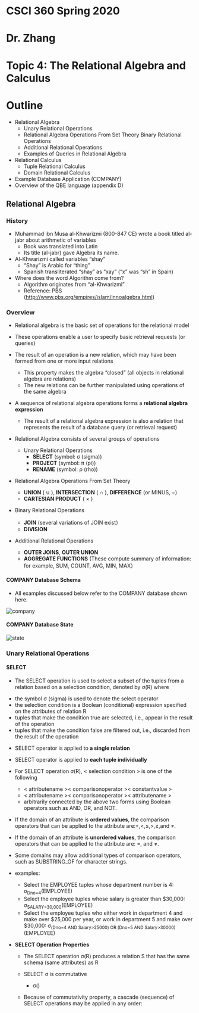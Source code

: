# CSCI 360 Spring 2020
# Dr. Zhang
# Topic 4: The Relational Algebra and Calculus

# Outline
+ Relational Algebra
  - Unary Relational Operations
  - Relational Algebra Operations From Set Theory Binary Relational Operations
  - Additional Relational Operations
  - Examples of Queries in Relational Algebra
+ Relational Calculus
  - Tuple Relational Calculus 
  - Domain Relational Calculus
+ Example Database Application (COMPANY)
+ Overview of the QBE language (appendix D)




## Relational Algebra

### History
+ Muhammad ibn Musa al-Khwarizmi (800-847 CE) wrote a book titled al-jabr about arithmetic of variables
  - Book was translated into Latin
  - Its title (al-jabr) gave Algebra its name.
+ Al-Khwarizmi called variables “shay”
  - “Shay” is Arabic for “thing”
  - Spanish transliterated “shay” as “xay” (“x” was “sh” in Spain)
+ Where does the word Algorithm come from?
  - Algorithm originates from “al-Khwarizmi”
  - Reference: PBS (http://www.pbs.org/empires/islam/innoalgebra.html)
  
### Overview

+ Relational algebra is the basic set of operations for the relational model
+ These operations enable a user to specify basic retrieval requests (or queries)
+ The result of an operation is a new relation, which may have been formed from one or more input relations
  - This property makes the algebra “closed” (all objects in relational algebra are relations)
  - The new relations can be further manipulated using operations of the same algebra
+ A sequence of relational algebra operations forms a **relational algebra expression**
  - The result of a relational algebra expression is also a relation that represents the result of a database query (or retrieval request)
  
+ Relational Algebra consists of several groups of operations
  - Unary Relational Operations
    + **SELECT** (symbol: σ (sigma))
    + **PROJECT** (symbol: π (pi))
    + **RENAME** (symbol: ρ (rho))
+ Relational Algebra Operations From Set Theory
  - **UNION** ( ∪ ), **INTERSECTION** ( ∩ ), **DIFFERENCE** (or MINUS, −)
  - **CARTESIAN PRODUCT** ( × )
+ Binary Relational Operations
  - **JOIN** (several variations of JOIN exist）
  - **DIVISION**
+ Additional Relational Operations
  - **OUTER JOINS**, **OUTER UNION**
  - **AGGREGATE FUNCTIONS** (These compute summary of information: for example, SUM, COUNT, AVG, MIN, MAX）

#### COMPANY Database Schema
+ All examples discussed below refer to the COMPANY database shown here.
  
 ![company](https://d2vlcm61l7u1fs.cloudfront.net/media%2F500%2F500decc6-d150-4a9e-bca8-b1c219adb1de%2FphpahrxoM.png)
  
 #### COMPANY Database State
 
 ![state](https://d2vlcm61l7u1fs.cloudfront.net/media%2F605%2F6052c100-6ddb-4570-8c74-bff61d413d87%2FphpDnEFxK.png)
 
 ### Unary Relational Operations
 #### SELECT
 + The SELECT operation is used to select a subset of the tuples from a relation based on a selection condition, denoted by σ<sub><selection condition></sub>(R) where
  - the symbol σ (sigma) is used to denote the select operator
  - the selection condition is a Boolean (conditional) expression specified on the attributes of relation R
  - tuples that make the condition true are selected, i.e., appear in the result of the operation
  - tuples that make the condition false are filtered out, i.e., discarded from the result of the operation
+ SELECT operator is applied to **a single relation**
+ SELECT operator is applied to **each tuple individually**
+ For SELECT operation σ<selection condition>(R), < selection condition > is one of the following
  - < attributename >< comparisonoperator >< constantvalue >
  - < attributename >< comparisonoperator >< attributename >
  - arbitrarily connected by the above two forms using Boolean operators such as AND, OR, and NOT.
+ If the domain of an attribute is **ordered values**, the comparison operators that can be applied to the attribute are:=,<,≤,>,≥,and ≠.
+ If the domain of an attribute is **unordered values**, the comparison operators that can be applied to the attribute are: =, and ≠. 
+ Some domains may allow additional types of comparison operators, such as SUBSTRING_OF for character strings.

+ examples:
  - Select the EMPLOYEE tuples whose department number is 4: σ<sub>Dno=4</sub>(EMPLOYEE)
  - Select the employee tuples whose salary is greater than $30,000: σ<sub>SALARY>30,000</sub>(EMPLOYEE)
  - Select the employee tuples who either work in department 4 and make over $25,000 per year, or work in department 5 and make over $30,000: σ<sub>(Dno=4 AND Salary>25000) OR (Dno=5 AND Salary>30000)</sub>(EMPLOYEE)
  
+ **SELECT Operation Properties**
  - The SELECT operation σ<sub><selection condition></sub>(R) produces a relation S that has the same schema (same attributes) as R
  - SELECT σ is commutative
    + σ<sub><condition1></sub>()
  
  - Because of commutativity property, a cascade (sequence) of SELECT operations may be applied in any order:
  

  
  
  
